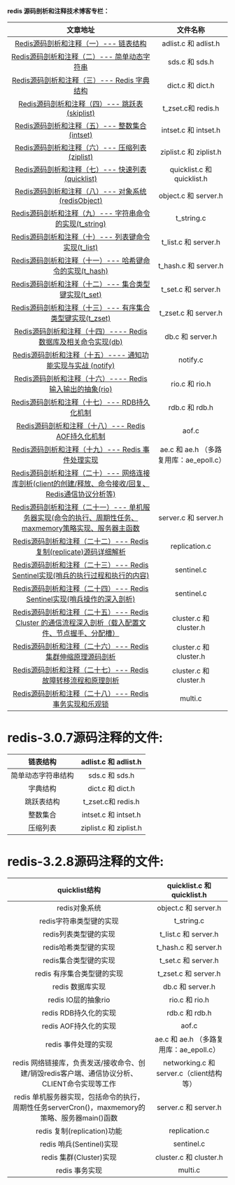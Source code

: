 **redis 源码剖析和注释技术博客专栏：**[](http://blog.csdn.net/column/details/15428.html)

|                   文章地址                   |              文件名称              |
| :--------------------------------------: | :----------------------------: |
| [Redis源码剖析和注释（一）--- 链表结构](http://blog.csdn.net/men_wen/article/details/69215222) |      adlist.c 和 adlist.h       |
| [Redis源码剖析和注释（二）--- 简单动态字符串](http://blog.csdn.net/men_wen/article/details/69396550) |         sds.c 和 sds.h          |
| [Redis源码剖析和注释（三）--- Redis 字典结构](http://blog.csdn.net/men_wen/article/details/69787532) |        dict.c 和 dict.h         |
| [Redis源码剖析和注释（四）--- 跳跃表(skiplist)](http://blog.csdn.net/men_wen/article/details/70040026) |       t_zset.c和 redis.h        |
| [Redis源码剖析和注释（五）--- 整数集合(intset)](http://blog.csdn.net/men_wen/article/details/70145752) |      intset.c 和 intset.h       |
| [Redis源码剖析和注释（六）--- 压缩列表(ziplist)](http://blog.csdn.net/men_wen/article/details/70176753) |     ziplist.c 和 ziplist.h      |
| [Redis源码剖析和注释（七）---  快速列表(quicklist)](http://blog.csdn.net/men_wen/article/details/70229375) |   quicklist.c 和 quicklist.h    |
| [Redis源码剖析和注释（八）--- 对象系统(redisObject)](http://blog.csdn.net/men_wen/article/details/70257207) |      object.c 和 server.h       |
| [Redis源码剖析和注释（九）--- 字符串命令的实现(t_string)](http://blog.csdn.net/men_wen/article/details/70325566) |           t_string.c           |
| [Redis源码剖析和注释（十）--- 列表键命令实现(t_list)](http://blog.csdn.net/men_wen/article/details/70551119) |      t_list.c 和 server.h       |
| [Redis源码剖析和注释（十一）--- 哈希键命令的实现(t_hash)](http://blog.csdn.net/men_wen/article/details/70850618) |      t_hash.c 和 server.h       |
| [Redis源码剖析和注释（十二）--- 集合类型键实现(t_set)](http://blog.csdn.net/men_wen/article/details/70941408) |       t_set.c 和 server.h       |
| [Redis源码剖析和注释（十三）---  有序集合类型键实现(t_zset)](http://blog.csdn.net/men_wen/article/details/71043205) |      t_zset.c 和 server.h       |
| [Redis源码剖析和注释（十四）---- Redis 数据库及相关命令实现(db)](http://blog.csdn.net/men_wen/article/details/71088263) |        db.c 和 server.h         |
| [Redis源码剖析和注释（十五）---- 通知功能实现与实战 (notify)](http://blog.csdn.net/men_wen/article/details/71104369) |            notify.c            |
| [Redis源码剖析和注释（十六）---- Redis输入输出的抽象(rio)](http://blog.csdn.net/men_wen/article/details/71131550) |         rio.c 和 rio.h          |
| [Redis源码剖析和注释（十七）--- RDB持久化机制](http://blog.csdn.net/men_wen/article/details/71248449) |         rdb.c 和 rdb.h          |
| [Redis源码剖析和注释（十八）--- Redis AOF持久化机制](http://blog.csdn.net/men_wen/article/details/71375513) |             aof.c              |
| [Redis源码剖析和注释（十九）--- Redis 事件处理实现](http://blog.csdn.net/men_wen/article/details/71514524) | ae.c 和 ae.h （多路复用库：ae_epoll.c） |
| [Redis源码剖析和注释（二十）--- 网络连接库剖析(client的创建/释放、命令接收/回复、Redis通信协议分析等)](http://blog.csdn.net/men_wen/article/details/72084617) |                                |
| [Redis源码剖析和注释（二十一）--- 单机服务器实现(命令的执行、周期性任务、maxmemory策略实现、服务器主函数](http://blog.csdn.net/men_wen/article/details/72455944) |      server.c 和 server.h       |
| [Redis源码剖析和注释（二十二）--- Redis 复制(replicate)源码详细解析](http://blog.csdn.net/men_wen/article/details/72628439) |         replication.c          |
| [Redis源码剖析和注释（二十三）--- Redis Sentinel实现(哨兵的执行过程和执行的内容)](http://blog.csdn.net/men_wen/article/details/72805850) |           sentinel.c           |
| [Redis源码剖析和注释（二十四）--- Redis Sentinel实现(哨兵操作的深入剖析)](http://blog.csdn.net/men_wen/article/details/72805897) |           sentinel.c           |
| [Redis源码剖析和注释（二十五）--- Redis Cluster 的通信流程深入剖析（载入配置文件、节点握手、分配槽）](http://blog.csdn.net/men_wen/article/details/72871618) |     cluster.c 和 cluster.h      |
| [Redis源码剖析和注释（二十六）--- Redis 集群伸缩原理源码剖析](http://blog.csdn.net/men_wen/article/details/72961823) |     cluster.c 和 cluster.h      |
| [Redis源码剖析和注释（二十七）--- Redis 故障转移流程和原理剖析](http://blog.csdn.net/men_wen/article/details/73137338) |     cluster.c 和 cluster.h      |
| [Redis源码剖析和注释（二十八）--- Redis 事务实现和乐观锁](http://blog.csdn.net/men_wen/article/details/73351206) |            multi.c             |

# redis-3.0.7源码注释的文件:

|   链表结构    |  adlist.c 和 adlist.h  |
| :-------: | :-------------------: |
| 简单动态字符串结构 |     sds.c 和 sds.h     |
|   字典结构    |    dict.c 和 dict.h    |
|   跳跃表结构   |   t_zset.c和 redis.h   |
|   整数集合    |  intset.c 和 intset.h  |
|   压缩列表    | ziplist.c 和 ziplist.h |

# redis-3.2.8源码注释的文件:

|               quicklist结构                |     quicklist.c 和 quicklist.h      |
| :--------------------------------------: | :--------------------------------: |
|                redis对象系统                 |        object.c 和 server.h         |
|              redis字符串类型键的实现              |             t_string.c             |
|              redis列表类型键的实现               |        t_list.c 和 server.h         |
|              redis哈希类型键的实现               |        t_hash.c 和 server.h         |
|              redis集合类型键的实现               |         t_set.c 和 server.h         |
|             redis 有序集合类型键的实现             |        t_zset.c 和 server.h         |
|               redis 数据库实现                |          db.c 和 server.h           |
|             redis IO层的抽象rio              |           rio.c 和 rio.h            |
|             redis RDB持久化的实现              |           rdb.c 和 rdb.h            |
|             redis AOF持久化的实现              |               aof.c                |
|              redis 事件处理的实现               |   ae.c 和 ae.h （多路复用库：ae_epoll.c）   |
| redis 网络链接库，负责发送/接收命令、创建/销毁redis客户端、通信协议分析、CLIENT命令实现等工作 | networking.c 和 server.c（client结构等） |
| redis 单机服务器实现，包括命令的执行，周期性任务serverCron()，maxmemory的策略、服务器main()函数 |        server.c 和 server.h         |
|         redis 复制(replication)功能          |           replication.c            |
|           redis 哨兵(Sentinel)实现           |             sentinel.c             |
|           redis 集群(Cluster)实现            |       cluster.c 和 cluster.h        |
|                redis 事务实现                |              multi.c               |

